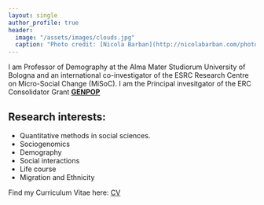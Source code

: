 ```yaml
---
layout: single
author_profile: true
header:
  image: "/assets/images/clouds.jpg"
  caption: "Photo credit: [Nicola Barban](http://nicolabarban.com/photography)"
---
```



I am Professor of Demography at the Alma Mater Studiorum University of Bologna and an international co-investigator of the ESRC Research Centre on Micro-Social Change (MiSoC). I am the Principal invesitgator of the ERC Consolidator Grant [**GENPOP**](www.genpop.org)


## Research interests:

* Quantitative methods in social sciences.
* Sociogenomics
* Demography
* Social interactions
* Life course
* Migration and Ethnicity

Find my Curriculum Vitae here: [CV](Barban_cvOctober2020.pdf)
